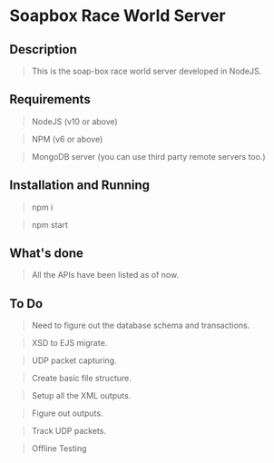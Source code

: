 # Soapbox Race World Server

## Description

> This is the soap-box race world server developed in NodeJS.

## Requirements

> NodeJS (v10 or above)

> NPM (v6 or above)

> MongoDB server (you can use third party remote servers too.)

## Installation and Running

> npm i

> npm start

## What's done

> All the APIs have been listed as of now.

## To Do

> Need to figure out the database schema and transactions.

> XSD to EJS migrate.

> UDP packet capturing.

> Create basic file structure.

> Setup all the XML outputs.

> Figure out outputs.

> Track UDP packets.

> Offline Testing